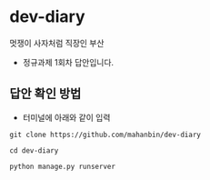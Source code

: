 # dev-diary
멋쟁이 사자처럼 직장인 부산
  - 정규과제 1회차 답안입니다.

## 답안 확인 방법
- 터미널에 아래와 같이 입력

```
git clone https://github.com/mahanbin/dev-diary

cd dev-diary

python manage.py runserver
```
